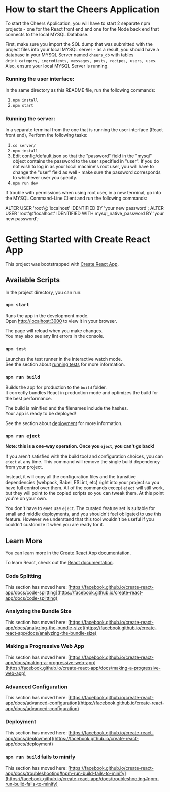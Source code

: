 # How to start the Cheers Application
To start the Cheers Application, you will have to start 2 separate npm projects - one for the React front end and one for the Node back end that connects to the local MYSQL Database.

First, make sure you import the SQL dump that was submitted with the project files into your local MYSQL server - as a result, you should have a database in your MYSQL Server named `cheers_db` with tables `drink_category, ingredients, messages, posts, recipes, users, uses`. Also, ensure your local MYSQL Server is running.

### Running the user interface:
In the same directory as this README file, run the following commands:
1. `npm install`
2. `npm start`


### Running the server:
In a separate terminal from the one that is running the user interface (React front end), Perform the following tasks:
1. `cd server/`
2. `npm install`
3. Edit config/default.json so that the "password" field in the "mysql" object contains the password to the user specified in "user". If you do not wish to log in as your local machine's root user, you will have to change the "user" field as well - make sure the password corresponds to whichever user you specify. 
4. `npm run dev`

<!-- Ensure you have all dependencies by running npm install while in the server/ directory

Then, go to server/config/default.json and in the "mysql" object, insert the hostname, user, and password in order for the server to have the credentials to connect to your local mysql instance of cheers_db.

Finally, run npm run dev. The server should start up and print "Listening on port 5000" as well as "SQL Connected!". It should also print a test SQL statement found in server.js on line 7, which is SELECT user_name FROM users. -->

If trouble with permissions when using root user, in a new terminal, go into the MYSQL Command-Line Client and run the following commands:

ALTER USER 'root'@'localhost' IDENTIFIED BY 'your new password'; ALTER USER 'root'@'localhost' IDENTIFIED WITH mysql_native_password BY 'your new password';

# Getting Started with Create React App

This project was bootstrapped with [Create React App](https://github.com/facebook/create-react-app).

## Available Scripts

In the project directory, you can run:

### `npm start`

Runs the app in the development mode.\
Open [http://localhost:3000](http://localhost:3000) to view it in your browser.

The page will reload when you make changes.\
You may also see any lint errors in the console.

### `npm test`

Launches the test runner in the interactive watch mode.\
See the section about [running tests](https://facebook.github.io/create-react-app/docs/running-tests) for more information.

### `npm run build`

Builds the app for production to the `build` folder.\
It correctly bundles React in production mode and optimizes the build for the best performance.

The build is minified and the filenames include the hashes.\
Your app is ready to be deployed!

See the section about [deployment](https://facebook.github.io/create-react-app/docs/deployment) for more information.

### `npm run eject`

**Note: this is a one-way operation. Once you `eject`, you can't go back!**

If you aren't satisfied with the build tool and configuration choices, you can `eject` at any time. This command will remove the single build dependency from your project.

Instead, it will copy all the configuration files and the transitive dependencies (webpack, Babel, ESLint, etc) right into your project so you have full control over them. All of the commands except `eject` will still work, but they will point to the copied scripts so you can tweak them. At this point you're on your own.

You don't have to ever use `eject`. The curated feature set is suitable for small and middle deployments, and you shouldn't feel obligated to use this feature. However we understand that this tool wouldn't be useful if you couldn't customize it when you are ready for it.

## Learn More

You can learn more in the [Create React App documentation](https://facebook.github.io/create-react-app/docs/getting-started).

To learn React, check out the [React documentation](https://reactjs.org/).

### Code Splitting

This section has moved here: [https://facebook.github.io/create-react-app/docs/code-splitting](https://facebook.github.io/create-react-app/docs/code-splitting)

### Analyzing the Bundle Size

This section has moved here: [https://facebook.github.io/create-react-app/docs/analyzing-the-bundle-size](https://facebook.github.io/create-react-app/docs/analyzing-the-bundle-size)

### Making a Progressive Web App

This section has moved here: [https://facebook.github.io/create-react-app/docs/making-a-progressive-web-app](https://facebook.github.io/create-react-app/docs/making-a-progressive-web-app)

### Advanced Configuration

This section has moved here: [https://facebook.github.io/create-react-app/docs/advanced-configuration](https://facebook.github.io/create-react-app/docs/advanced-configuration)

### Deployment

This section has moved here: [https://facebook.github.io/create-react-app/docs/deployment](https://facebook.github.io/create-react-app/docs/deployment)

### `npm run build` fails to minify

This section has moved here: [https://facebook.github.io/create-react-app/docs/troubleshooting#npm-run-build-fails-to-minify](https://facebook.github.io/create-react-app/docs/troubleshooting#npm-run-build-fails-to-minify)
